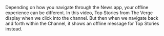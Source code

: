 Depending on how you navigate through the News app, your offline experience can be different. In this
video, Top Stories from The Verge display when we click into the channel. But then when we navigate back
and forth within the Channel, it shows an offline message for Top Stories instead.
